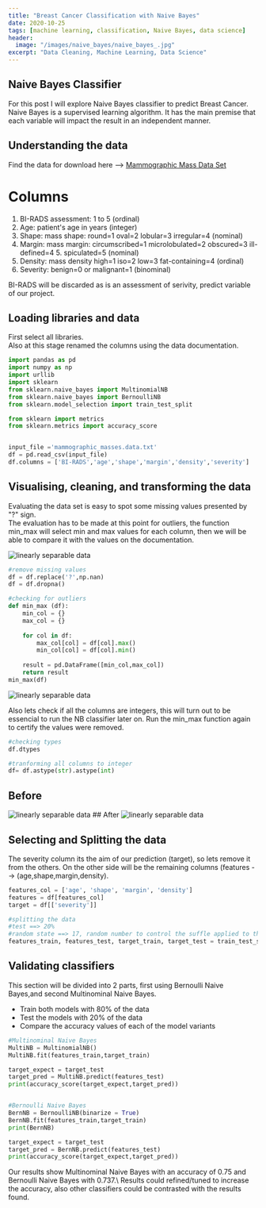 ```yaml
---
title: "Breast Cancer Classification with Naive Bayes"
date: 2020-10-25
tags: [machine learning, classification, Naive Bayes, data science]
header:
  image: "/images/naive_bayes/naive_bayes_.jpg"
excerpt: "Data Cleaning, Machine Learning, Data Science"
---
```




## Naive Bayes Classifier

For this post I will explore Naive Bayes classifier to predict Breast Cancer.
Naive Bayes is a supervised learning algorithm. It has the main premise that each variable will impact the result in an independent manner. 

## Understanding the data
Find the data for download here --> [Mammographic Mass Data Set](https://archive.ics.uci.edu/ml/datasets/Mammographic+Mass)

# Columns

1. BI-RADS assessment: 1 to 5 (ordinal)
2. Age: patient's age in years (integer)
3. Shape: mass shape: round=1 oval=2 lobular=3 irregular=4 (nominal)
4. Margin: mass margin: circumscribed=1 microlobulated=2 obscured=3 ill-defined=4 5. spiculated=5 (nominal)
6. Density: mass density high=1 iso=2 low=3 fat-containing=4 (ordinal)
7. Severity: benign=0 or malignant=1 (binominal)

BI-RADS will be discarded as is an assessment of serivity, predict variable of our project.

## Loading libraries and data
First select all libraries.\
Also at this stage renamed the columns using the data documentation.


```python
import pandas as pd
import numpy as np
import urllib
import sklearn
from sklearn.naive_bayes import MultinomialNB
from sklearn.naive_bayes import BernoulliNB
from sklearn.model_selection import train_test_split

from sklearn import metrics
from sklearn.metrics import accuracy_score


input_file ='mammographic_masses.data.txt'
df = pd.read_csv(input_file)
df.columns = ['BI-RADS','age','shape','margin','density','severity']

```

## Visualising, cleaning, and transforming the data

Evaluating the data set is easy to spot some missing values presented by "?" sign.\
The evaluation has to be made at this point for outliers, the function min_max will select min and max values for each column, then we will be able to compare it with the values on the documentation.

<img src="{{ site.url }}{{ site.baseurl }}/images/naive_bayes/1.jpg" alt="linearly separable data">

```python
#remove missing values
df = df.replace('?',np.nan)
df = df.dropna()

#checking for outliers
def min_max (df):
    min_col = {}
    max_col = {}
    
    for col in df:
        max_col[col] = df[col].max()
        min_col[col] = df[col].min()
        
    result = pd.DataFrame([min_col,max_col])
    return result
min_max(df)

```
<img src="{{ site.url }}{{ site.baseurl }}/images/naive_bayes/2.jpg" alt="linearly separable data">

Also lets check if all the columns are integers, this will turn out to be essencial to run the NB classifier later on.
Run the min_max function again to certify the values were removed.

```python
#checking types
df.dtypes

#tranforming all columns to integer
df= df.astype(str).astype(int) 

```
## Before
<img src="{{ site.url }}{{ site.baseurl }}/images/naive_bayes/3.jpg" alt="linearly separable data">
## After
<img src="{{ site.url }}{{ site.baseurl }}/images/naive_bayes/4.jpg" alt="linearly separable data">



## Selecting and Splitting the data
The severity column its the aim of our prediction (target), so lets remove it from the others. On the other side will be the remaining columns (features -->  (age,shape,margin,density).

```python
features_col = ['age', 'shape', 'margin', 'density']
features = df[features_col]
target = df[['severity']]

#splitting the data
#test ==> 20%
#random state ==> 17, random number to control the suffle applied to the data before spliting
features_train, features_test, target_train, target_test = train_test_split(features,target,test_size = 0.2, random_state =17)
```

## Validating classifiers

This section will be divided into 2 parts, first using Bernoulli Naive Bayes,and second Multinominal Naive Bayes.
* Train both models with 80% of the data
* Test the models with 20% of the data
* Compare the accuracy values of each of the model variants 

```python
#Multinominal Naive Bayes
MultiNB = MultinomialNB()
MultiNB.fit(features_train,target_train)

target_expect = target_test
target_pred = MultiNB.predict(features_test)
print(accuracy_score(target_expect,target_pred))


#Bernoulli Naive Bayes
BernNB = BernoulliNB(binarize = True)
BernNB.fit(features_train,target_train)
print(BernNB)

target_expect = target_test
target_pred = BernNB.predict(features_test)
print(accuracy_score(target_expect,target_pred))

```

Our results show Multinominal Naive Bayes with an accuracy of 0.75 and Bernoulli Naive Bayes with 0.737.\ 
Results could refined/tuned to increase the accuracy, also other classifiers could be contrasted with the results found.
